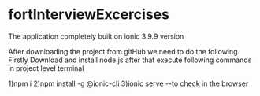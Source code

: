 # fortInterviewExcercises

The application completely built on ionic 3.9.9 version

After downloading the project from gitHub we need to do the following. Firstly Download and install node.js after that execute following commands in project level terminal

1)npm i 2)npm install -g @ionic-cli 3)ionic serve --to check in the browser
